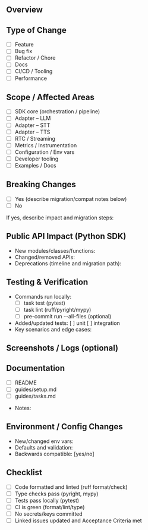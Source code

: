 ## Overview

<!-- What does this PR do and why? Keep it concise. -->

## Type of Change

- [ ] Feature
- [ ] Bug fix
- [ ] Refactor / Chore
- [ ] Docs
- [ ] CI/CD / Tooling
- [ ] Performance

## Scope / Affected Areas

- [ ] SDK core (orchestration / pipeline)
- [ ] Adapter – LLM
- [ ] Adapter – STT
- [ ] Adapter – TTS
- [ ] RTC / Streaming
- [ ] Metrics / Instrumentation
- [ ] Configuration / Env vars
- [ ] Developer tooling
- [ ] Examples / Docs

## Breaking Changes

- [ ] Yes (describe migration/compat notes below)
- [ ] No

If yes, describe impact and migration steps:

## Public API Impact (Python SDK)

- New modules/classes/functions:
- Changed/removed APIs:
- Deprecations (timeline and migration path):

## Testing & Verification

- Commands run locally:
	- [ ] task test (pytest)
	- [ ] task lint (ruff/pyright/mypy)
	- [ ] pre-commit run --all-files (optional)
- Added/updated tests: [ ] unit [ ] integration
- Key scenarios and edge cases:

## Screenshots / Logs (optional)

<!-- Add relevant screenshots or trimmed logs -->

## Documentation

- [ ] README
- [ ] guides/setup.md
- [ ] guides/tasks.md
- Notes:

## Environment / Config Changes

- New/changed env vars:
- Defaults and validation:
- Backwards compatible: [yes/no]

## Checklist

- [ ] Code formatted and linted (ruff format/check)
- [ ] Type checks pass (pyright, mypy)
- [ ] Tests pass locally (pytest)
- [ ] CI is green (format/lint/type)
- [ ] No secrets/keys committed
- [ ] Linked issues updated and Acceptance Criteria met
